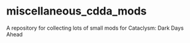 # miscellaneous_cdda_mods
A repository for collecting lots of small mods for Cataclysm: Dark Days Ahead
